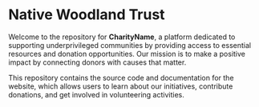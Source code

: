 # Native Woodland Trust

Welcome to the repository for **CharityName**, a platform dedicated to supporting underprivileged communities by providing access to essential resources and donation opportunities. Our mission is to make a positive impact by connecting donors with causes that matter.

This repository contains the source code and documentation for the website, which allows users to learn about our initiatives, contribute donations, and get involved in volunteering activities.

